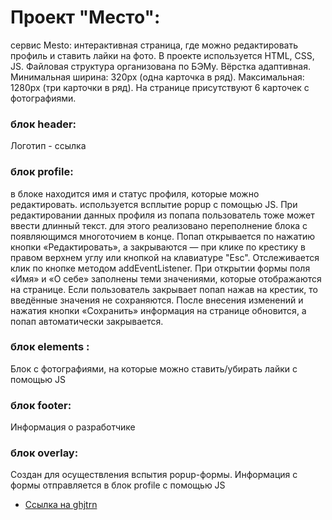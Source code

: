 # Проект "Место":
сервис Mesto: интерактивная страница, где можно редактировать профиль и ставить лайки на фото. В проекте используется HTML, CSS, JS.
Файловая структура организована по БЭМу.
Вёрстка адаптивная. Минимальная ширина: 320px (одна карточка в ряд). Максимальная: 1280px (три карточки в ряд).
На странице присутствуют 6 карточек с фотографиями. 

### блок header:

Логотип - ссылка

### блок profile:
в блоке находится имя и статус профиля, которые можно редактировать. используется всплытие popup с помощью JS. При редактировании данных профиля из попапа пользователь тоже может ввести длинный текст. для этого реализовано переполнение блока с появляющимся многоточием в конце.
Попап открывается по нажатию кнопки «Редактировать», а закрываются — при клике по крестику в правом верхнем углу или кнопкой на клавиатуре "Esc".
Отслеживается клик по кнопке методом addEventListener. При открытии формы поля «Имя» и «О себе» заполнены теми значениями, которые отображаются на странице. Если пользователь закрывает попап нажав на крестик, то введённые значения не сохраняются. После внесения изменений и нажатия кнопки «Сохранить» информация на странице обновится, а попап автоматически закрывается.

### блок elements :
Блок с фотографиями, на которые можно ставить/убирать лайки с помощью JS

### блок footer:
Информация о разработчике
### блок overlay:
Cоздан для осуществления вспытия popup-формы. Информация с формы отправляется в блок profile с помощью JS

* [Ссылка на ghjtrn](https://marinanat.github.io/mesto/index.html)